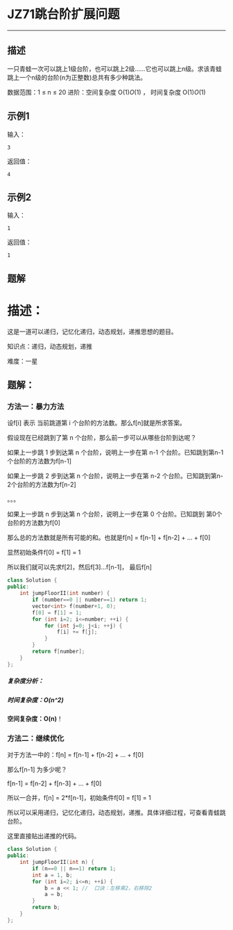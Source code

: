 # JZ71跳台阶扩展问题

---

## 描述

一只青蛙一次可以跳上1级台阶，也可以跳上2级……它也可以跳上n级。求该青蛙跳上一个n级的台阶(n为正整数)总共有多少种跳法。

数据范围：1 $\le$ n $\le$ 20
进阶：空间复杂度 O(1)*O*(1) ， 时间复杂度 O(1)*O*(1)

## 示例1

输入：

```
3
```

返回值：

```
4
```

## 示例2

输入：

```
1
```

返回值：

```
1
```





## 题解

# 描述：

这是一道可以递归，记忆化递归，动态规划，递推思想的题目。

知识点：递归，动态规划，递推

难度：一星

## 题解：

### 方法一：暴力方法

设f[i] 表示 当前跳道第 i 个台阶的方法数。那么f[n]就是所求答案。

假设现在已经跳到了第 n 个台阶，那么前一步可以从哪些台阶到达呢？

如果上一步跳 1 步到达第 n 个台阶，说明上一步在第 n-1 个台阶。已知跳到第n-1个台阶的方法数为f[n-1]

如果上一步跳 2 步到达第 n 个台阶，说明上一步在第 n-2 个台阶。已知跳到第n-2个台阶的方法数为f[n-2]

。。。

如果上一步跳 n 步到达第 n 个台阶，说明上一步在第 0 个台阶。已知跳到 第0个台阶的方法数为f[0]

那么总的方法数就是所有可能的和。也就是f[n] = f[n-1] + f[n-2] + ... + f[0]

显然初始条件f[0] = f[1] = 1

所以我们就可以先求f[2]，然后f[3]...f[n-1]， 最后f[n]

```cpp
class Solution {
public:
    int jumpFloorII(int number) {
        if (number==0 || number==1) return 1;
        vector<int> f(number+1, 0);
        f[0] = f[1] = 1;
        for (int i=2; i<=number; ++i) {
            for (int j=0; j<i; ++j) {
                f[i] += f[j];
            }
        }
        return f[number];
    }
};
```

##### 复杂度分析：

##### 时间复杂度：O(n^2)

**空间复杂度：O(n)**！

### 方法二：继续优化

对于方法一中的：f[n] = f[n-1] + f[n-2] + ... + f[0]

那么f[n-1] 为多少呢？

f[n-1] = f[n-2] + f[n-3] + ... + f[0]

所以一合并，f[n] = 2*f[n-1]，初始条件f[0] = f[1] = 1

所以可以采用递归，记忆化递归，动态规划，递推。具体详细过程，可查看青蛙跳台阶。

这里直接贴出递推的代码。

```cpp
class Solution {
public:
    int jumpFloorII(int n) {
        if (n==0 || n==1) return 1;
        int a = 1, b;
        for (int i=2; i<=n; ++i) {
            b = a << 1; //  口诀：左移乘2，右移除2
            a = b;
        }
        return b;
    }
};
```

